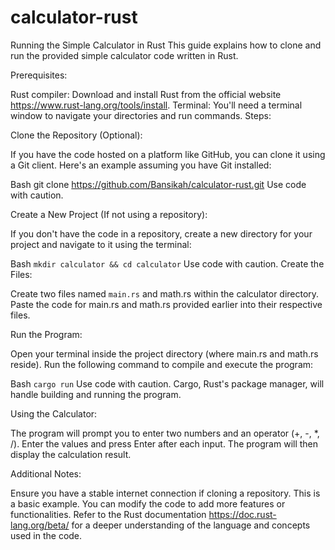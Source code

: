 # calculator-rust
Running the Simple Calculator in Rust
This guide explains how to clone and run the provided simple calculator code written in Rust.

Prerequisites:

Rust compiler: Download and install Rust from the official website https://www.rust-lang.org/tools/install.
Terminal: You'll need a terminal window to navigate your directories and run commands.
Steps:

Clone the Repository (Optional):

If you have the code hosted on a platform like GitHub, you can clone it using a Git client. Here's an example assuming you have Git installed:

Bash
git clone https://github.com/Bansikah/calculator-rust.git 
Use code with caution.


Create a New Project (If not using a repository):

If you don't have the code in a repository, create a new directory for your project and navigate to it using the terminal:

Bash
``mkdir calculator && cd calculator``
Use code with caution.
Create the Files:

Create two files named ``main.rs`` and math.rs within the calculator directory. Paste the code for main.rs and math.rs provided earlier into their respective files.

Run the Program:

Open your terminal inside the project directory (where main.rs and math.rs reside). Run the following command to compile and execute the program:

Bash
``cargo run``
Use code with caution.
Cargo, Rust's package manager, will handle building and running the program.

Using the Calculator:

The program will prompt you to enter two numbers and an operator (+, -, *, /). Enter the values and press Enter after each input. The program will then display the calculation result.

Additional Notes:

Ensure you have a stable internet connection if cloning a repository.
This is a basic example. You can modify the code to add more features or functionalities.
Refer to the Rust documentation https://doc.rust-lang.org/beta/ for a deeper understanding of the language and concepts used in the code.
